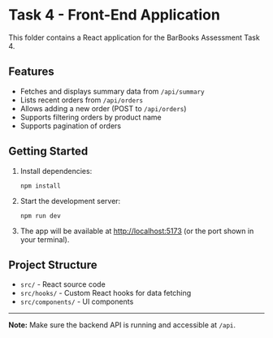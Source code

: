# Task 4 - Front-End Application

This folder contains a React application for the BarBooks Assessment Task 4.

## Features

- Fetches and displays summary data from `/api/summary`
- Lists recent orders from `/api/orders`
- Allows adding a new order (POST to `/api/orders`)
- Supports filtering orders by product name
- Supports pagination of orders

## Getting Started

1. Install dependencies:

   ```
   npm install
   ```

2. Start the development server:

   ```
   npm run dev
   ```

3. The app will be available at [http://localhost:5173](http://localhost:5173) (or the port shown in your terminal).

## Project Structure

- `src/` - React source code
- `src/hooks/` - Custom React hooks for data fetching
- `src/components/` - UI components

---

**Note:** Make sure the backend API is running and accessible at `/api`.
